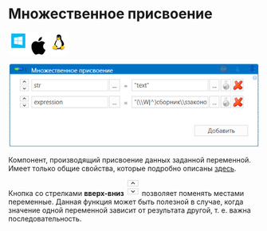 # Множественное присвоение

![](<../../../.gitbook/assets/image (100) (1) (1) (1) (1) (1) (1) (10) (189).png>)

![](<../../../.gitbook/assets/Множественное присвоение.png>)

Компонент, производящий присвоение данных заданной переменной.
Имеет только общие свойства, которые подробно описаны [здесь](https://docs.primo-rpa.ru/primo-rpa/primo-studio/process/elements).

Кнопка со стрелками **вверх-вниз** ![](<../../../.gitbook/assets/Кнопка во мн.присвоении.png>) позволяет поменять местами переменные. Данная функция может быть полезной в случае, когда значение одной переменной зависит от результата другой, т. е. важна последовательность. 


